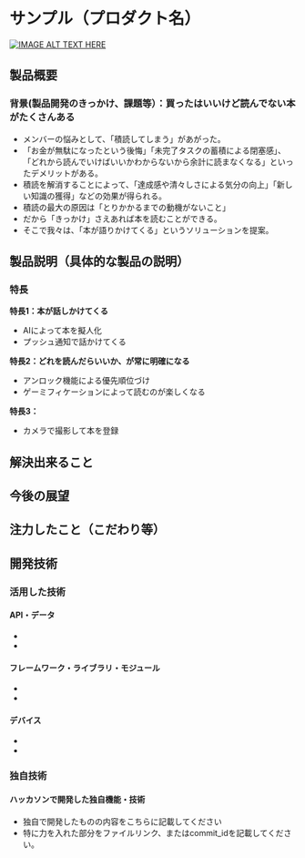 # サンプル（プロダクト名）

[![IMAGE ALT TEXT HERE](https://jphacks.com/wp-content/uploads/2025/05/JPHACKS2025_ogp.jpg)](https://www.youtube.com/watch?v=lA9EluZugD8)

## 製品概要
### 背景(製品開発のきっかけ、課題等）：買ったはいいけど読んでない本がたくさんある
- メンバーの悩みとして、「積読してしまう」があがった。
- 「お金が無駄になったという後悔」「未完了タスクの蓄積による閉塞感」、「どれから読んでいけばいいかわからないから余計に読まなくなる」といったデメリットがある。
- 積読を解消することによって、「達成感や清々しさによる気分の向上」「新しい知識の獲得」などの効果が得られる。
- 積読の最大の原因は「とりかかるまでの動機がないこと」
- だから「きっかけ」さえあれば本を読むことができる。
- そこで我々は、「本が語りかけてくる」というソリューションを提案。

## **製品説明（具体的な製品の説明）**

### **特長**

**特長1：本が話しかけてくる**

- AIによって本を擬人化
- プッシュ通知で話かけてくる

**特長2：どれを読んだらいいか、が常に明確になる**

- アンロック機能による優先順位づけ
- ゲーミフィケーションによって読むのが楽しくなる

**特長3：**

- カメラで撮影して本を登録

## **解決出来ること**

## **今後の展望**

## **注力したこと（こだわり等）**

## 開発技術
### 活用した技術
#### API・データ
* 
* 

#### フレームワーク・ライブラリ・モジュール
* 
* 

#### デバイス
* 
* 

### 独自技術
#### ハッカソンで開発した独自機能・技術
* 独自で開発したものの内容をこちらに記載してください
* 特に力を入れた部分をファイルリンク、またはcommit_idを記載してください。
